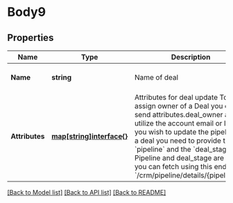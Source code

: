 # Body9

## Properties
Name | Type | Description | Notes
------------ | ------------- | ------------- | -------------
**Name** | **string** | Name of deal | [optional] [default to null]
**Attributes** | [**map[string]interface{}**](interface{}.md) | Attributes for deal update  To assign owner of a Deal you can send attributes.deal_owner and utilize the account email or ID.  If you wish to update the pipeline of a deal you need to provide the &#x60;pipeline&#x60; and the &#x60;deal_stage&#x60;.  Pipeline and deal_stage are ids you can fetch using this endpoint &#x60;/crm/pipeline/details/{pipelineID}&#x60;  | [optional] [default to null]

[[Back to Model list]](../README.md#documentation-for-models) [[Back to API list]](../README.md#documentation-for-api-endpoints) [[Back to README]](../README.md)


